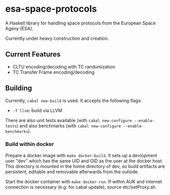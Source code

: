 # esa-space-protocols

A Haskell library for handling space protocols from the European Space Ageny (ESA). 

Currently under heavy construction and creation. 

## Current Features ##

 * CLTU encoding/decoding with TC randomization
 * TC Transfer Frame encoding/decoding
 
 
 ## Building ##
 
 Currently, `cabal new-build` is used. It accepts the following flags:
  * `-f llvm`: build via LLVM

There are also unit tests available (with `cabal new-configure --enable-tests`) and 
also benchmarks (with `cabal new-configure --enable-benchmarks`).

### Build within docker ###

 Prepare a docker image with `make docker-build`. It sets up a devlopment user "dev"
 which has the same UID and GID as the user at the docker host.
 This directory is mounted in the home directory of dev, so build artifacts 
 are persistent, editable and removable afterwards from the outside.

 Start the docker container with `make docker-run`.
 If within AUK and internet connection is necessary (e.g. for cabal update),
 source etc/setProxy.sh.
 
